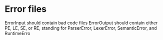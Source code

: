 # Error files
ErrorInput should contain bad code files
ErrorOutput should contain either PE, LE, SE, or RE, standing for ParserError, LexerError, SemanticError, and RuntimeErro